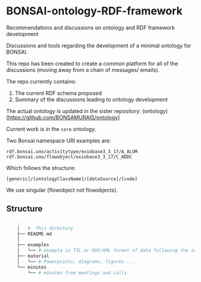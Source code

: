 # BONSAI-ontology-RDF-framework
Recommendations and discussions on ontology and RDF framework development


Discussions and tools regarding the development of a minimal ontology for BONSAI.

This repo has been created to create a common platform for all of the discussions (moving away from a chain of messages/ emails).

The repo currently contains:

1. The current RDF schema proposed
2. Summary of the discussions leading to ontology development


The actual ontology is updated in the sister repository: (ontology)[https://github.com/BONSAMURAIS/ontology]

Current work is in the `core` ontology.

Two Bonsai namespace URI examples are:

```
rdf.bonsai.uno/activitytype/exiobase3_3_17/A_ALUM
rdf.bonsai.uno/flowobject/exiobase3_3_17/C_ADDC
```

Which follows the structure:

```[generic]/[ontologyClassName]/[dataSource]/[code]```

We use singular (flowobject not flowobjects). 

## Structure

```bash
    .
    │   #  This directory
    ├── README.md
    │
    ├── examples
    │   └── # example in TTL or RDF/XML format of data following the schema
    ├── material
    │   └── # Powerpoints, diagrams, figures ...
    └── minutes
        └── # minutes from meetings and calls
```
